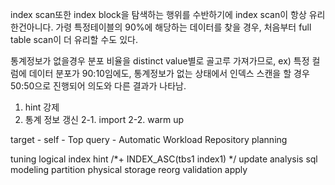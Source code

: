 index scan또한 index block을 탐색하는 행위를 수반하기에 index scan이 항상 유리한건아니다.
가령 특정테이블의 90%에 해당하는 데이터를 찾을 경우, 처음부터 full table scan이 더 유리할 수도 있다.

통계정보가 없을경우
분포 비율을 distinct value별로 골고루 가져가므로, 
ex) 특정 컬럼에 데이터 분포가 90:10임에도, 통계정보가 없는 상태에서 인덱스 스캔을 할 경우
50:50으로 진행되어 의도와 다른 결과가 나타남.

1. hint 강제
2. 통계 정보 갱신
	2-1. import
	2-2. warm up

target
	- self
	- Top query
		- Automatic Workload Repository
planning

tuning
	logical
		index
		hint /*+ INDEX_ASC(tbs1 index1) */
		update analysis
		sql
		modeling
		partition
	physical
		storage
			reorg
validation
apply